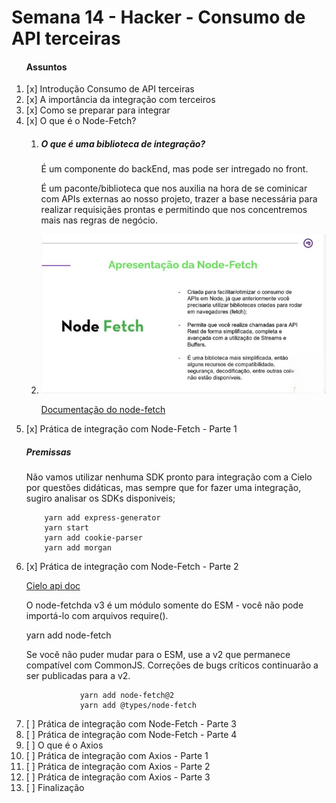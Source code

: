 # Semana 14 - Hacker - Consumo de API terceiras

<ol>
<h4>Assuntos</h4>
<li>[x] Introdução Consumo de API terceiras</li>
<li>[x] A importância da integração com terceiros</li>
<li>[x] Como se preparar para integrar</li>
<li>[x] O que é o Node-Fetch?<br/>
<ol>
<li>
<h5>O que é uma biblioteca de integração?</h5>
<p>
É um componente do backEnd, mas pode ser intregado no front. 
</p>
<p>É um paconte/biblioteca que nos auxilia na hora de se cominicar com APIs externas ao nosso projeto, trazer a base necessária para realizar requisiçães prontas e permitindo que nos concentremos mais nas regras de negócio.</p>
</li>
<li>
<img src="./img/1.png">
<br/>

<a href="https://www.npmjs.com/package/node-fetch">Documentação do node-fetch</a>

</li>
</ol>
</li>
<li>[x] Prática de integração com Node-Fetch - Parte 1
<h5>Premissas</h5>
<p>Não vamos utilizar nenhuma SDK pronto para integração com a Cielo por questões didáticas, mas sempre que for fazer uma integração, sugiro analisar os SDKs disponiveis;</p>

        yarn add express-generator
        yarn start
        yarn add cookie-parser
        yarn add morgan



</li>
<li>[x] Prática de integração com Node-Fetch - Parte 2

<a href="https://developercielo.github.io/manual/cielo-ecommerce#sobre-o-sandbox">Cielo api doc</a>
<p>O node-fetchda v3 é um módulo somente do ESM - você não pode importá-lo com arquivos require().</p>
<p>     yarn add node-fetch
</p>

<p>Se você não puder mudar para o ESM, use a v2 que permanece compatível com CommonJS. Correções de bugs críticos continuarão a ser publicadas para a v2.</p>

                yarn add node-fetch@2
                yarn add @types/node-fetch

</li>
<li>[ ] Prática de integração com Node-Fetch - Parte 3</li>
<li>[ ] Prática de integração com Node-Fetch - Parte 4</li>
<li>[ ] O que é o Axios</li>
<li>[ ] Prática de integração com Axios - Parte 1</li>
<li>[ ] Prática de integração com Axios - Parte 2</li>
<li>[ ] Prática de integração com Axios - Parte 3</li>
<li>[ ] Finalização</li>

</ol>
